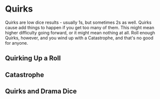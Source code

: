 # Quirks

Quirks are low dice results - usually 1s, but sometimes 2s as well. Quirks cause add things to happen if you get too many of them. This might mean higher difficulty going forward, or it might mean nothing at all. Roll enough Quirks, however, and you wind up with a Catastrophe, and that's no good for anyone.

## Quirking Up a Roll

## Catastrophe

## Quirks and Drama Dice
